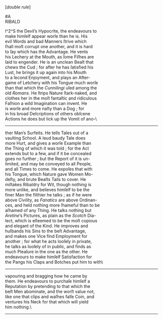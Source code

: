 [*double rule*]

#A\
RIBALD

I^2^S the Devil’s Hypocrite, the endeavours to\
make himſelf appear worſe than he is.  His\
evil Words and bad Manners ſtrive which\
ſhall moſt corrupt one another, and it is hard\
to ſay which has the Advantage.  He vents\
his Lechery at the Mouth, as ſome Fiſhes are\
ſaid to engender.  He is an unclean Beaſt that\
chews the Cud ; for after he has ſatisfied his\
Lust, he brings it up again into his Mouth\
to a ſecond Enjoyment, and plays an After-\
game of Letchery with his Tongue much worſe\
than that which the *Cunnilingi* uſed among the\
old *Romans.*  He ſtrips Nature ſtark-naked, and\
clothes her in the moſt fantaſtic and ridiculous\
Faſhion a wild Imagination can invent.  He\
is worſe and more naſty than a Dog ; for\
in his broad Deſcriptions of others obſcene\
Actions he does but lick up the Vomit of ano-\


---


ther Man’s Surfeits.  He tells Tales out of a\
vaulting School.  A leud baudy Tale does\
more Hurt, and gives a worſe Example than\
the Thing of which it was told ; for the Act\
extends but to a few, and if it be concealed\
goes no further ; but the Report of it is un-\
limited, and may be conveyed to all People,\
and all Times to come.  He expoſes that with\
his Tongue, which Nature gave Women Mo-\
deſty, and brute Beaſts Tails to cover.  He\
miſtakes Ribaldry for Wit, though nothing is\
more unlike, and believes himſelf to be the\
finer Man the filthier he talks ; as if he were\
above Civility, as *Fanatics* are above Ordinan-\
ces, and held nothing more ſhameful than to be\
aſhamed of any Thing.  He talks nothing but\
*Aretine*’s Pictures, as plain as the *Scotch* Dia-\
lect, which is eſteemed to be the moſt copious\
and elegant of the Kind.  He improves and\
huſbands his Sins to the beſt Advantage,\
and makes one Vice find Employment for\
another ; for what he acts looſely in private,\
he talks as looſely of in public, and finds as\
much Pleaſure in the one as the other.  He\
endeavours to make himſelf Satisfaction for\
the Pangs his Claps and Botches put him to with\


---


vapouring and bragging how he came by\
them.  He endeavours to purchaſe himſelf a\
Reputation by pretending to that which the\
beſt Men abominate, and the worſt value not,\
like one that clips and waſhes falſe Coin, and\
ventures his Neck for that which will yield\
him nothing.\


---


